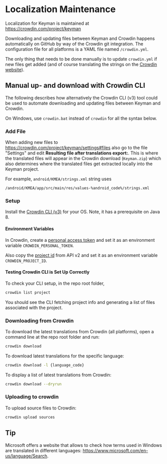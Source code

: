 # Localization Maintenance

Localization for Keyman is maintained at https://crowdin.com/project/keyman

Downloading and updating files between Keyman and Crowdin happens automatically
on GitHub by way of the Crowdin git integration. The configuration file for all platforms
is a YAML file named `/crowdin.yml`.

The only thing that needs to be done manually is to update `crowdin.yml` if new files get added
(and of course translating the strings on the [Crowdin website](https://crowdin.com/project/keyman)).

## Manual up- and download with Crowdin CLI

The following describes how alternatively the Crowdin CLI (v3) tool could be used to
automate downloading and updating files between Keyman and Crowdin.

On Windows, use `crowdin.bat` instead of `crowdin` for all the syntax below.

### Add File

When adding new files to https://crowdin.com/project/keyman/settings#files
also go to the file "Settings" and edit **Resulting file after translations export:**.
This is where the translated files will appear in the Crowdin download (`Keyman.zip`) which also
determines where the translated files get extracted locally into the Keyman project.

For example, `android/KMEA/strings.xml` string uses

```
/android/KMEA/app/src/main/res/values-%android_code%/strings.xml
```

### Setup

Install the [Crowdin CLI (v3)](https://support.crowdin.com/cli-tool-v3/) for your OS.
Note, it has a prerequisite on Java 8.

#### Environment Variables

In Crowdin, create a [personal access token](https://crowdin.com/settings#api-key)
and set it as an environment variable `CROWDIN_PERSONAL_TOKEN`.

Also copy the [project id](https://crowdin.com/project/keyman/settings#api)
from API v2 and set it as an environment variable `CROWDIN_PROJECT_ID`.

#### Testing Crowdin CLI is Set Up Correctly

To check your CLI setup, in the repo root folder,

```bash
crowdin list project
```

You should see the CLI fetching project info and generating a list of files associated with the
project.

### Downloading from Crowdin

To download the latest translations from Crowdin (all platforms), open a command line at the repo
root folder and run:

```bash
crowdin download
```

To download latest translations for the specific language:

```bash
crowdin download -l {language_code}
```

To display a list of latest translations from Crowdin:

```bash
crowdin download --dryrun
```

### Uploading to crowdin

To upload source files to Crowdin:

```bash
crowdin upload sources
```

## Tip

Microsoft offers a website that allows to check how terms used in Windows are translated
in different languages: https://www.microsoft.com/en-us/language/Search.
